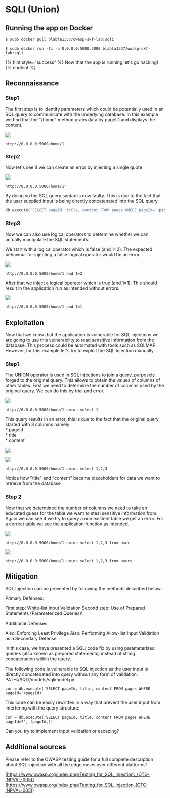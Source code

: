 # SQLI (Union)

## Running the app on Docker

```
$ sudo docker pull blabla1337/owasp-skf-lab:sqli
```

```
$ sudo docker run -ti -p 0.0.0.0:5000:5000 blabla1337/owasp-skf-lab:sqli
```

{% hint style="success" %}
Now that the app is running let's go hacking!
{% endhint %}

## Reconnaissance

### Step1

The first step is to identify parameters which could be potentially used in an SQL query to communicate with the underlying database. In this example we find that the "/home" method grabs data by pageID and displays the content.

![](../../.gitbook/assets/python/SQLI/1.png)

```
http://0.0.0.0:5000/home/1
```

### Step2

Now let's see if we can create an error by injecting a single quote

![](../../.gitbook/assets/python/SQLI/2.png)

```
http://0.0.0.0:5000/home/1'
```

By doing so the SQL query syntax is now faulty. This is due to the fact that the user supplied input is being directly concatenated into the SQL query.

```python
db.execute('SELECT pageId, title, content FROM pages WHERE pageId='+pageId)
```

### Step3

Now we can also use logical operators to determine whether we can actually manipulate the SQL statements.

We start with a logical operator which is false (and 1=2). The expected behaviour for injecting a false logical operator would be an error.

![](../../.gitbook/assets/python/SQLI/3.png)

```
http://0.0.0.0:5000/home/1 and 1=2
```

After that we inject a logical operator which is true (and 1=1). This should result in the application run as intended without errors.

![](../../.gitbook/assets/python/SQLI/4.png)

```
http://0.0.0.0:5000/home/1 and 1=1
```

## Exploitation

Now that we know that the application is vulnerable for SQL injections we are going to use this vulnerability to read sensitive information from the database. This process could be automated with tools such as SQLMAP. However, for this example let's try to exploit the SQL injection manually.

### Step1

The UNION operator is used in SQL injections to join a query, purposely forged to the original query. This allows to obtain the values of columns of other tables. First we need to determine the number of columns used by the original query. We can do this by trial and error.

![](../../.gitbook/assets/python/SQLI/5.png)

```
http://0.0.0.0:5000/home/1 union select 1
```

This query results in an error, this is due to the fact that the original query started with 3 columns namely\
\* pageId\
\* title\
\* content

![](../../.gitbook/assets/python/SQLI/6.png)

![](../../.gitbook/assets/python/SQLI/7.png)

```
http://0.0.0.0:5000/home/1 union select 1,2,3
```

Notice how "title" and "content" became placeholders for data we want to retrieve from the database

### Step 2

Now that we determined the number of columns we need to take an educated guess for the table we want to steal sensitive information from. Again we can see if we try to query a non existent table we get an error. For a correct table we see the application function as intended.

![](../../.gitbook/assets/python/SQLI/8.png)

```
http://0.0.0.0:5000/home/1 union select 1,2,3 from user
```

![](../../.gitbook/assets/python/SQLI/9.png)

```
http://0.0.0.0:5000/home/1 union select 1,2,3 from users
```

## Mitigation

SQL Injection can be prevented by following the methods described below:

Primary Defenses:

First step: White-list Input Validation Second step: Use of Prepared Statements (Parameterized Queries)\\

Additional Defenses:

Also: Enforcing Least Privilege Also: Performing Allow-list Input Validation as a Secondary Defense

In this case, we have presented a SQLi code fix by using parameterized queries (also known as prepared statements) instead of string concatenation within the query.

The following code is vulnerable to SQL injection as the user input is directly concatenated into query without any form of validation: PATH:/SQLI/models/sqlimodel.py

```
cur = db.execute('SELECT pageId, title, content FROM pages WHERE pageId='+pageId)
```

This code can be easily rewritten in a way that prevent the user input from interfering with the query structure:

```
cur = db.execute('SELECT pageId, title, content FROM pages WHERE pageId=?', (pageId,))
```

Can you try to implement input validation or escaping?

## Additional sources

Please refer to the OWASP testing guide for a full complete description about SQL injection with all the edge cases over different platforms!

[https://www.owasp.org/index.php/Testing_for_SQL_Injection\_(OTG-INPVAL-005)](<https://www.owasp.org/index.php/Testing_for_SQL_Injection_(OTG-INPVAL-005)>)
